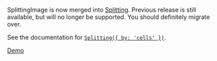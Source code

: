 
SplittingImage is now merged into [Splitting](https://splitting.js.org). Previous release is still available, but will no longer be supported. You should definitely migrate over.

See the documentation for [`Splitting({ by: 'cells' })`](https://splitting.js.org/guide.html#cells).

[Demo](https://codepen.io/shshaw/pen/PQbQgE)
